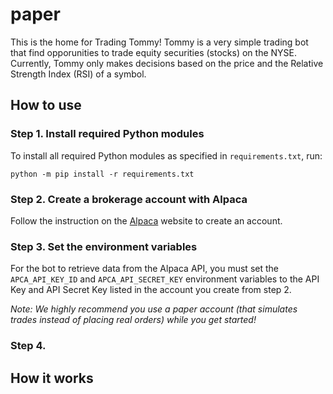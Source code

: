 # paper

This is the home for Trading Tommy! Tommy is a very simple trading bot that find opporunities to trade equity securities (stocks) on the NYSE. Currently, Tommy only makes decisions based on the price and the Relative Strength Index (RSI) of a symbol.


## How to use

### Step 1. Install required Python modules

To install all required Python modules as specified in `requirements.txt`, run: 

```
python -m pip install -r requirements.txt
```

### Step 2. Create a brokerage account with Alpaca

Follow the instruction on the [Alpaca](https://alpaca.markets/) website to create an account. 

### Step 3. Set the environment variables

For the bot to retrieve data from the Alpaca API, you must set the `APCA_API_KEY_ID` and `APCA_API_SECRET_KEY` environment variables to the API Key and API Secret Key listed in the account you create from step 2. 

*Note: We highly recommend you use a paper account (that simulates trades instead of placing real orders) while you get started!*

### Step 4. 

## How it works

